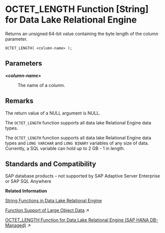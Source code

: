<!-- loioa56c053484f21015952de04bc4dab521 -->

# OCTET\_LENGTH Function \[String\] for Data Lake Relational Engine

Returns an unsigned 64-bit value containing the byte length of the column parameter.



```
OCTET_LENGTH( <column-name> );
```



<a name="loioa56c053484f21015952de04bc4dab521__OCTET_LENGTH_parm1"/>

## Parameters


<dl>
<dt><b>

*<column-name\>*

</b></dt>
<dd>

The name of a column.



</dd>
</dl>



<a name="loioa56c053484f21015952de04bc4dab521__OCTET_LENGTH_remarks1"/>

## Remarks

The return value of a NULL argument is NULL.

The `OCTET_LENGTH` function supports all data lake Relational Engine data types.

The `OCTET_LENGTH` function supports all data lake Relational Engine data types and `LONG VARCHAR` and `LONG BINARY` variables of any size of data. Currently, a SQL variable can hold up to 2 GB - 1 in length.



<a name="loioa56c053484f21015952de04bc4dab521__OCTET_LENGTH_standards1"/>

## Standards and Compatibility

SAP database products – not supported by SAP Adaptive Server Enterprise or SAP SQL Anywhere

**Related Information**  


[String Functions in Data Lake Relational Engine](string-functions-in-data-lake-relational-engine-a52d1d9.md "String functions perform conversion, extraction, or manipulation operations on strings, or return information about strings.")

[Function Support of Large Object Data](https://help.sap.com/viewer/a8937bea84f21015a80bc776cf758d50/2024_1_QRC/en-US/a60363a384f21015a7f7bc6286516522.html "Learn about the functions that support the LONG BINARY and LONG VARCHAR data types.") :arrow_upper_right:

[OCTET_LENGTH Function for Data Lake Relational Engine (SAP HANA DB-Managed)](https://help.sap.com/viewer/a898e08b84f21015969fa437e89860c8/2024_1_QRC/en-US/5a0cde720c794a5e877759b652354e75.html "Returns an unsigned 64-bit value containing the byte length of the column parameter.") :arrow_upper_right:

